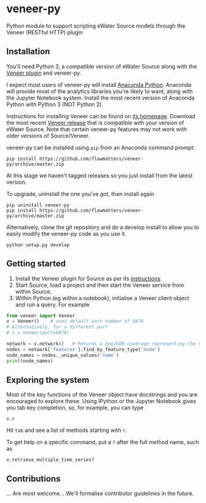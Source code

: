 # veneer-py
Python module to support scripting eWater Source models through the Veneer (RESTful HTTP) plugin

## Installation

You'll need Python 3, a compatible version of eWater Source along with the [Veneer plugin](https://github.com/flowmatters/veneer) and veneer-py.

I expect most users of veneer-py will install [Anaconda Python](https://www.continuum.io/downloads). Anaconda will provide most of the analytics libraries you're likely to want, along with the Jupyter Notebook system. Install the most recent version of Anaconda Python with Python 3 (NOT Python 2).

Instructions for installing Veneer can be found on [its homepage](https://github.com/flowmatters/veneer). Download  the most recent [Veneer release](https://github.com/flowmatters/Veneer/releases) that is compatible with your version of eWater Source. Note that certain veneer-py features may not work with older versions of Source/Veneer.

veneer-py can be installed using `pip` from an Anaconda command prompt:

```
pip install https://github.com/flowmatters/veneer-py/archive/master.zip
```

At this stage we haven't tagged releases so you just install from the latest version.

To upgrade, uninstall the one you've got, then install again

```
pip uninstall veneer-py
pip install https://github.com/flowmatters/veneer-py/archive/master.zip
```

Alternatively, clone the git repository and do a develop install to allow you to easily modify the veneer-py code as you use it.

```
python setup.py develop
```

## Getting started

1. Install the Veneer plugin for Source as per its [instructions](https://github.com/flowmatters/veneer).
2. Start Source, load a project and then start the Veneer service from within Source.
3. Within Python (eg within a notebook), initialise a Veneer client object and run a query. For example

```python
from veneer import Veneer
v = Veneer()    # uses default port number of 9876
# Alternatively, for a different port
# v = Veneer(port=9876)

network = v.network()   # Returns a GeoJSON coverage representing the Source network
nodes = network['features'].find_by_feature_type('node')
node_names = nodes._unique_values('name')
print(node_names)
```

## Exploring the system

Most of the key functions of the Veneer object have docstrings and you are encouraged to explore these. Using IPython or the Jupyter Notebook gives you tab key completion, so, for example, you can type

```
v.r
```

Hit `tab` and see a list of methods starting with `r`.

To get help on a specific command, put a `?` after the full method name, such as

```
v.retrieve_multiple_time_series?
```

## Contributions

... Are most welcome... We'll formalise contributor guidelines in the future.
